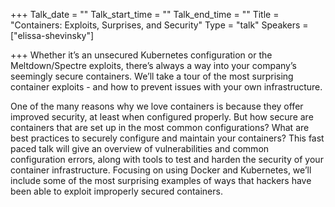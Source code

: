 +++
Talk_date = ""
Talk_start_time = ""
Talk_end_time = ""
Title = "Containers: Exploits, Surprises, and Security"
Type = "talk"
Speakers = ["elissa-shevinsky"]

+++
Whether it’s an unsecured Kubernetes configuration or the Meltdown/Spectre exploits, there’s always a way into your company’s seemingly secure containers. We’ll take a tour of the most surprising container exploits - and how to prevent issues with your own infrastructure.

One of the many reasons why we love containers is because they offer improved security, at least when configured properly. But how secure are containers that are set up in the most common configurations? What are best practices to securely configure and maintain your containers? This fast paced talk will give an overview of vulnerabilities and common configuration errors, along with tools to test and harden the security of your container infrastructure. Focusing on using Docker and Kubernetes, we’ll include some of the most surprising examples of ways that hackers have been able to exploit improperly secured containers.
